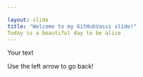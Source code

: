 ```yaml
---

layout: slide
title: "Welcome to my GitHubVassi slide!"
Today is a beautiful day to be alice 
---
```


Your text

Use the left arrow to go back!
